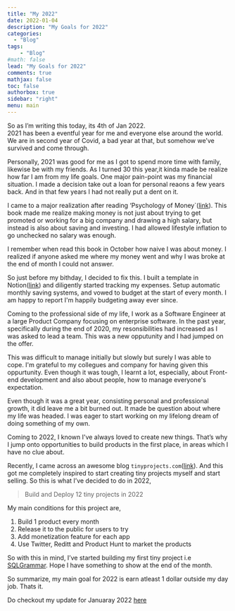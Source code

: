 ```yaml
---
title: "My 2022"
date: 2022-01-04
description: "My Goals for 2022"
categories:
  - "Blog"
tags: 
    - "Blog"
#math: false
lead: "My Goals for 2022"
comments: true
mathjax: false
toc: false
authorbox: true
sidebar: "right"
menu: main
---
```

So as I’m writing this today, its 4th of Jan 2022.  
2021 has been a eventful year for me and everyone else around the world.
We are in second year of Covid, a bad year at that, but somehow we’ve survived and come through.

Personally, 2021 was good for me as I got to spend more time with family, likewise be with my friends.
As I turned 30 this year,it kinda made be realize how far I am from my life goals. 
One major pain-point was my financial situation. I made a decision take out a loan for personal reaons a few years back. And in that few years I had not really put a dent on it. 

I came to a major realization after reading ‘Psychology of Money`([link](https://www.amazon.in/Psychology-Money-Morgan-Housel/dp/9390166268/ref=sr_1_1_sspa?adgrpid=58360763029&ext_vrnc=hi&gclid=Cj0KCQiA_c-OBhDFARIsAIFg3ez0YUv81ZBebp_bXwGSpnYwz7YIcACCP-V3tYHxlfPgKzh4gp6vR_8aAr2IEALw_wcB&hvadid=294140223746&hvdev=c&hvlocphy=1007772&hvnetw=g&hvqmt=e&hvrand=1484304132590792612&hvtargid=kwd-299528520470&hydadcr=23635_1725031&keywords=psychology+of+money&qid=1641351812&sr=8-1-spons&psc=1&spLa=ZW5jcnlwdGVkUXVhbGlmaWVyPUE2RlhFSUhCUk43VkImZW5jcnlwdGVkSWQ9QTA2MzI2ODIzREFQQkNRRkdLSEVaJmVuY3J5cHRlZEFkSWQ9QTAxNDUxNTgzQjgySzVVM1k5VVdIJndpZGdldE5hbWU9c3BfYXRmJmFjdGlvbj1jbGlja1JlZGlyZWN0JmRvTm90TG9nQ2xpY2s9dHJ1ZQ==)). This book made me realize making money is not just about trying to get promoted or working for a big company and drawing a high salary, but instead is also about saving and investing. I had allowed lifestyle inflation to go unchecked no salary was enough.

I remember when read this book in October how naive I was about money. I realized if anyone asked me where my money went and why I was broke at the end of month I could not answer.

So just before my bithday, I decided to fix this. I built a template in Notion([link](https://chiragsp.dev/post/personal-finance/)) and diligently started tracking my expenses. Setup automatic monthly saving systems, and vowed to budget at the start of every month. I am happy to report I'm happily budgeting away ever since.

Coming to the professional side of my life, I work as a Software Engineer at a large Product Company focusing on enterprise software.
In the past year, specifically during the end of 2020, my resonsibilities had increased as I was asked to lead a team. This was a new opputunity and I had jumped on the offer.

This was difficult to manage initially but slowly but surely I was able to cope. I'm grateful to my collegues and company for having given this oppurtunity. Even though it was tough, I learnt a lot, especially, about Front-end development and also about people, how to manage everyone's expectation. 

Even though it was a great year, consisting personal and professional growth, it did leave me a bit burned out. It made be question about where my life was headed. I was eager to start working on my lifelong dream of doing something of my own.

Coming to 2022, I known I've always loved to create new things. That’s why I jump onto opportunities to build products in the first place, in areas which I have no clue about. 

Recently, I came across an awesome blog `tinyprojects.com`([link](https://tinyprojects.dev/)). And this got me completely inspired to start creating tiny projects myself and start selling. So this is what I’ve decided to do in 2022,

> Build and Deploy 12 tiny projects in 2022
> 

My main conditions for this project are,

1. Build 1 product every month
2. Release it to the public for users to try 
3. Add monetization feature for each app
4. Use Twitter, Reditt and Product Hunt to market the products

So with this in mind, I’ve started building my first tiny project i.e [SQLGrammar](https://sqlgrammar.com). 
Hope I have something to show at the end of the month.

So summarize, my main goal for 2022 is earn atleast 1 dollar outside my day job. Thats it.

Do checkout my update for Januaray 2022 [here](/post/sql-grammar/) 
